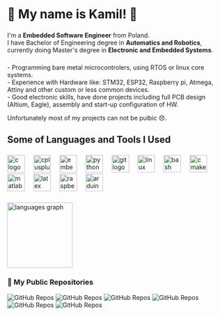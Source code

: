 <h1 align="left">👋 My name is Kamil! 👋</h1>

###

<p align="left">I'm a <strong>Embedded Software Engineer</strong> from Poland. <br>I have Bachelor of Engineering degree in <strong>Automatics and Robotics</strong>, currently doing Master's degree in <strong>Electronic and Embedded Systems</strong>.</p>

###

<p align="left">
- Programming bare metal microcontrolers, using RTOS or linux core systems. <br>
- Experience with Hardware like: STM32, ESP32, Raspberry pi, Atmega, Attiny and other custom or less common devices. <br>
- Good electronic skills, have done projects including full PCB design (Altium, Eagle), assembly and start-up configuration of HW.</p>

<p align="left">Unfortunately most of my projects can not be pulbic 😞.</p>

###

<h2 align="left">Some of Languages and Tools I Used</h2>

###

<div align="left">
  <img src="https://cdn.jsdelivr.net/gh/devicons/devicon/icons/c/c-original.svg" height="40" alt="c logo"  />
  <img width="12" />
  <img src="https://cdn.jsdelivr.net/gh/devicons/devicon/icons/cplusplus/cplusplus-original.svg" height="40" alt="cplusplus logo"  />
  <img width="12" />
  <img src="https://cdn.jsdelivr.net/gh/devicons/devicon/icons/embeddedc/embeddedc-original.svg" height="40" alt="embeddedc logo"  />
  <img width="12" />
  <img src="https://cdn.jsdelivr.net/gh/devicons/devicon/icons/python/python-original.svg" height="40" alt="python logo"  />
  <img width="12" />
  <img src="https://cdn.jsdelivr.net/gh/devicons/devicon/icons/git/git-original.svg" height="40" alt="git logo"  />
  <img width="12" />
  <img src="https://cdn.jsdelivr.net/gh/devicons/devicon/icons/linux/linux-original.svg" height="40" alt="linux logo"  />
  <img width="12" />
  <img src="https://cdn.jsdelivr.net/gh/devicons/devicon/icons/bash/bash-original.svg" height="40" alt="bash logo"  />
  <img width="12" />
  <img src="https://cdn.jsdelivr.net/gh/devicons/devicon/icons/cmake/cmake-original.svg" height="40" alt="cmake logo"  />
  <img width="12" />
  <img src="https://cdn.jsdelivr.net/gh/devicons/devicon/icons/matlab/matlab-original.svg" height="40" alt="matlab logo"  />
  <img width="12" />
  <img src="https://cdn.jsdelivr.net/gh/devicons/devicon/icons/latex/latex-original.svg" height="40" alt="latex logo"  />
  <img width="12" />
  <img src="https://cdn.jsdelivr.net/gh/devicons/devicon/icons/raspberrypi/raspberrypi-original.svg" height="40" alt="raspberrypi logo"  />
  <img width="12" />
  <img src="https://cdn.jsdelivr.net/gh/devicons/devicon/icons/arduino/arduino-original.svg" height="40" alt="arduino logo"  />
</div>

###

<div align="left">
  <img src="https://github-readme-stats.vercel.app/api/top-langs?username=FRSH-0109&locale=en&hide_title=false&layout=compact&card_width=320&langs_count=5&theme=dark&hide_border=false&order=2" height="150" alt="languages graph"  />
</div>

### 📂 My Public Repositories
![GitHub Repos](https://github-readme-stats.vercel.app/api/pin/?username=FRSH-0109&repo=Monopoly-vs-AI-Game&theme=dark)
![GitHub Repos](https://github-readme-stats.vercel.app/api/pin/?username=FRSH-0109&repo=FroggerGame&theme=dark)
![GitHub Repos](https://github-readme-stats.vercel.app/api/pin/?username=FRSH-0109&repo=Radar_Project_PMIK_2023Z&theme=dark)
![GitHub Repos](https://github-readme-stats.vercel.app/api/pin/?username=FRSH-0109&repo=WS2812B_LED_Strip_Driver&theme=dark)
![GitHub Repos](https://github-readme-stats.vercel.app/api/pin/?username=FRSH-0109&repo=STM32_WS2812B_Example&theme=dark)
![GitHub Repos](https://github-readme-stats.vercel.app/api/pin/?username=FRSH-0109&repo=ML-DT-DNA&theme=dark)


###